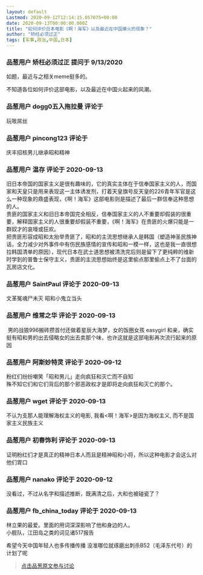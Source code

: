 ```yaml
---
layout: default
Lastmod: 2020-09-12T12:14:15.057075+00:00
date: 2020-09-13T00:00:00.000Z
title: "如何评价日本电影《啊！海军》以及最近在中国爆火的现象？"
author: "矫枉必须过正"
tags: [军事,政治,中国,日本]
---
```



### 品葱用户 **矫枉必须过正** 提问于 9/13/2020
    
如题，最近与之相关meme挺多的。  
  
不知道各位如何评价这部电影，以及最近在中国火起来的风潮。
    
                

### 品葱用户 **dogg0五入拖拉曼** 评论于 
        
玩哏屌丝
        
                

### 品葱用户 **pincong123** 评论于 
        
庆丰招核男儿继承昭和精神
        
                

### 品葱用户 **温存** 评论于 2020-09-13
        
旧日本帝国的国家主义是很有趣味的，它的真实主体在于信奉国家主义的人，而国家和天皇只是用来表现这一主体诱发剂，打着天皇旗号反天皇的226青年军官是这么一种现象的鼎盛表现，《啊！海军》这部电影则是描述了最后一群信奉这种思想的人。  
贵匪的国家主义和旧日本帝国完全相反，信奉国家主义的人不重要却假装的很重要，解释国家主义的人很重要却假装不重要，《啊！海军》在贵匪的火爆只能是一群奴才的哀嚎或狂欢。  
把贵匪形容成昭和太抬举贵匪了，昭和的主流思想继承人是韩国（塑造神圣民族神话，全力减少对外事件中有伤民族感情的宣传和昭和一模一样，这也是我一直很想拉韩国清单的原因），现代日本在武士道思想被清洗完后则是留下了更纯粹的维新时学到的普鲁士保守主义，贵匪的主流思想始终是这里偷点那里偷点上不了台面的瓦房店文化。
        
                

### 品葱用户 **SaintPaul** 评论于 2020-09-13
        
文革冤魂尸未灭 昭和小鬼立当头
        
                

### 品葱用户 **维常之华** 评论于 2020-09-13
        
 男的战狼996搬砖攒首付还做着星辰大海梦，女的饭圈女孩 easygirl 和亲，确实挺有昭和男的出去侵略女的出去卖那个味，也许这就是这部电影再次流行起来的原因
        
                

### 品葱用户 **阿斯妙特灵** 评论于 2020-09-12
        
粉红们纷纷嘲笑「昭和男儿」走向疯狂和灭亡而不自知  
殊不知它们和它们背后的那个邪恶政权才是即将走向疯狂和灭亡的那个。
        
                

### 品葱用户 **wget** 评论于 2020-09-13
        
不认为支那人能理解海权主义的电影, 我看<啊！海军>是因为海权主义, 而不是国家主义民族主义
        
                

### 品葱用户 **初春饰利** 评论于 2020-09-13
        
证明粉红们才是真正的精神日本人而且是精神昭和小将，所以这种电影才会这么对他们胃口
        
                

### 品葱用户 **nanako** 评论于 2020-09-12
        
没看过，不过从名字和描述推断，既满清之后，大和也被碰瓷了？
        
                

### 品葱用户 **fb_china_today** 评论于 2020-09-13
        
林立果的最爱。里面的用词深深影响了他和身边的人。  
小舰队，江田岛之类的词见诸517报告  
  
希望今天中国年轻人也多传播传播 没准哪位就琢磨出刺杀B52（毛泽东代号）的计划了呢
        
                





> [点击品葱原文参与讨论](https://pincong.rocks/question/30904)

